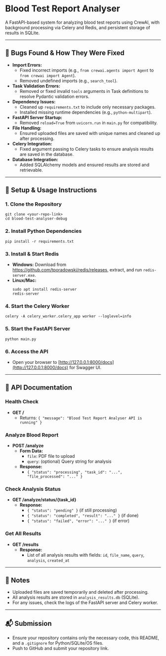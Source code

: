 # Blood Test Report Analyser

A FastAPI-based system for analyzing blood test reports using CrewAI, with background processing via Celery and Redis, and persistent storage of results in SQLite.

---

## 🐞 Bugs Found & How They Were Fixed

- **Import Errors:**
  - Fixed incorrect imports (e.g., `from crewai.agents import Agent` to `from crewai import Agent`).
  - Removed undefined imports (e.g., `search_tool`).
- **Task Validation Errors:**
  - Removed or fixed invalid `tools` arguments in Task definitions to resolve Pydantic validation errors.
- **Dependency Issues:**
  - Cleaned up `requirements.txt` to include only necessary packages.
  - Installed missing runtime dependencies (e.g., `python-multipart`).
- **FastAPI Server Startup:**
  - Removed `reload=True` from `uvicorn.run` in `main.py` for compatibility.
- **File Handling:**
  - Ensured uploaded files are saved with unique names and cleaned up after processing.
- **Celery Integration:**
  - Fixed argument passing to Celery tasks to ensure analysis results are saved in the database.
- **Database Integration:**
  - Added SQLAlchemy models and ensured results are stored and retrievable.

---

## 🚀 Setup & Usage Instructions

### 1. Clone the Repository
```
git clone <your-repo-link>
cd blood-test-analyser-debug
```

### 2. Install Python Dependencies
```
pip install -r requirements.txt
```

### 3. Install & Start Redis
- **Windows:** Download from https://github.com/tporadowski/redis/releases, extract, and run `redis-server.exe`.
- **Linux/Mac:**
  ```
  sudo apt install redis-server
  redis-server
  ```

### 4. Start the Celery Worker
```
celery -A celery_worker.celery_app worker --loglevel=info
```

### 5. Start the FastAPI Server
```
python main.py
```

### 6. Access the API
- Open your browser to [http://127.0.0.1:8000/docs](http://127.0.0.1:8000/docs) for Swagger UI.

---

## 📑 API Documentation

### **Health Check**
- **GET /**
  - Returns: `{ "message": "Blood Test Report Analyser API is running" }`

### **Analyze Blood Report**
- **POST /analyze**
  - **Form Data:**
    - `file`: PDF file to upload
    - `query`: (optional) Query string for analysis
  - **Response:**
    - `{ "status": "processing", "task_id": "...", "file_processed": "..." }`

### **Check Analysis Status**
- **GET /analyze/status/{task_id}**
  - **Response:**
    - `{ "status": "pending" }` (if still processing)
    - `{ "status": "completed", "result": "..." }` (if done)
    - `{ "status": "failed", "error": "..." }` (if error)

### **Get All Results**
- **GET /results**
  - **Response:**
    - List of all analysis results with fields: `id`, `file_name`, `query`, `analysis`, `created_at`

---

## 📝 Notes
- Uploaded files are saved temporarily and deleted after processing.
- All analysis results are stored in `analysis_results.db` (SQLite).
- For any issues, check the logs of the FastAPI server and Celery worker.

---

## 📬 Submission
- Ensure your repository contains only the necessary code, this README, and a `.gitignore` for Python/SQLite/OS files.
- Push to GitHub and submit your repository link.
